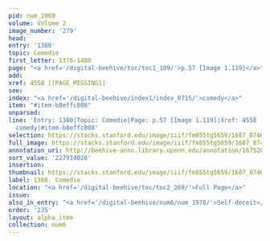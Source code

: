 ```yaml
---
pid: num_1969
volume: Volume 2
image_number: '279'
head:
entry: '1380'
topic: Comedie
first_letter: 1376-1400
page: "<a href='/digital-beehive/toc/toc1_109/'>p.57 [Image 1.119]</a>"
add:
xref: 4558 [[PAGE_MISSING]]
see:
index: "<a href='/digital-beehive/index1/index_0715/'>comedy</a>"
item: "#item-b8effc808"
unparsed:
line: 'Entry: 1380|Topic: Comedie|Page: p.57 [Image 1.119]|Xref: 4558 [[PAGE_MISSING]]|Index:
  comedy|#item-b8effc808'
selection: https://stacks.stanford.edu/image/iiif/fm855tg5659/1607_0746/397,4028,2857,602/full/0/default.jpg
full_image: https://stacks.stanford.edu/image/iiif/fm855tg5659/1607_0746/full/full/0/default.jpg
annotation_uri: http://beehive-anno.library.upenn.edu/annotation/1675200841046
sort_value: '227914028'
insertion:
thumbnail: https://stacks.stanford.edu/image/iiif/fm855tg5659/1607_0746/397,4028,600,180/250,/0/default.jpg
label: 1380. Comedie
location: "<a href='/digital-beehive/toc/toc2_269/'>Full Page</a>"
issue:
also_in_entry: "<a href='/digital-beehive/num6/num_1970/'>Self-deceit</a>"
order: '235'
layout: alpha_item
collection: num6
---
```

